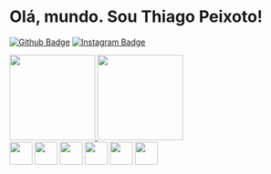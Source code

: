 # Olá, mundo. Sou Thiago Peixoto!

[![Github Badge](https://img.shields.io/badge/-Github-000?style=flat-square&logo=Github&logoColor=white&link=https://github.com/ThiagoPeixoto81)](https://github.com/ThiagoPeixoto81)
[![Instagram Badge](https://img.shields.io/badge/-Instagram-%23E4405F?style=flat-square&logo=instagram&logoColor=white&link=https://instagram.com/thi._peixoto)](https://instagram.com/thi._peixoto)


<div style="display: inline">
<a href="https://github.com/ThiagoPeixoto81">
<img height="150em" src="https://github-readme-stats.vercel.app/api/top-langs/?username=ThiagoPeixoto81&layout=compact&langs_count=7&theme=dark&count_private=true"/>
<img height="150em" src="https://github-readme-stats.vercel.app/api?username=ThiagoPeixoto81&show_icons=true&theme=dark&include_all_commits=true&count_private=true"/>
</a>
</div>

<br/>
<div style= "display: inline">
  <img src="https://cdn.jsdelivr.net/gh/devicons/devicon/icons/html5/html5-original.svg" width="40px" height="40px"/>
  <img src="https://cdn.jsdelivr.net/gh/devicons/devicon/icons/css3/css3-original.svg" width="40px" height="40px"/>
  <img src="https://cdn.jsdelivr.net/gh/devicons/devicon/icons/bootstrap/bootstrap-original.svg" width="40px" height="40px" />
  <img src="https://cdn.jsdelivr.net/gh/devicons/devicon/icons/javascript/javascript-original.svg" width="40px" height="40px"/>
  <img src="https://cdn.jsdelivr.net/gh/devicons/devicon/icons/java/java-original.svg" width="40px" height="40px"/>
  <img src="https://cdn.jsdelivr.net/gh/devicons/devicon/icons/python/python-original.svg" width="40px" height="40px" />
</div>
